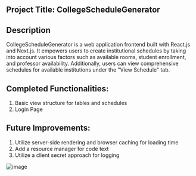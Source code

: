 ## Project Title: CollegeScheduleGenerator

## Description

CollegeScheduleGenerator is a web application frontend built with React.js and Next.js. 
It empowers users to create institutional schedules by taking into account various factors such as available rooms, 
student enrollment, and professor availability. Additionally, users can view comprehensive schedules 
for available institutions under the "View Schedule" tab.

## Completed Functionalities:
  1. Basic view structure for tables and schedules
  2. Login Page

## Future Improvements:
  1. Utilize server-side rendering and browser caching for loading time
  2. Add a resource manager for code text
  3. Utilize a client secret approach for logging

![image](https://github.com/user-attachments/assets/184c1bf4-aa99-4628-8d0c-be17d1b303e4)

